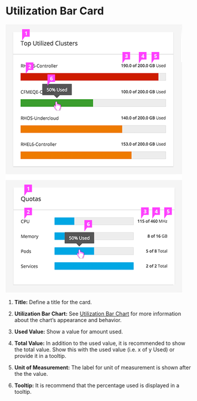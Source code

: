 # Utilization Bar Card

![Title of image](./img/utilization-bar-callout.png)

  1. **Title:** Define a title for the card.

  1. **Utilization Bar Chart:** See [Utilization Bar Chart](https://www.patternfly.org/pattern-library/data-visualization/utilization-bar-chart/) for more information about the chart’s appearance and behavior.

  1. **Used Value:** Show a value for amount used.

  1. **Total Value:** In addition to the used value, it is recommended to show the total value. Show this with the used value (i.e. x of y Used) or provide it in a tooltip.

  1. **Unit of Measurement:** The label for unit of measurement is shown after the the value.

  1. **Tooltip:** It is recommend that the percentage used is displayed in a tooltip.
